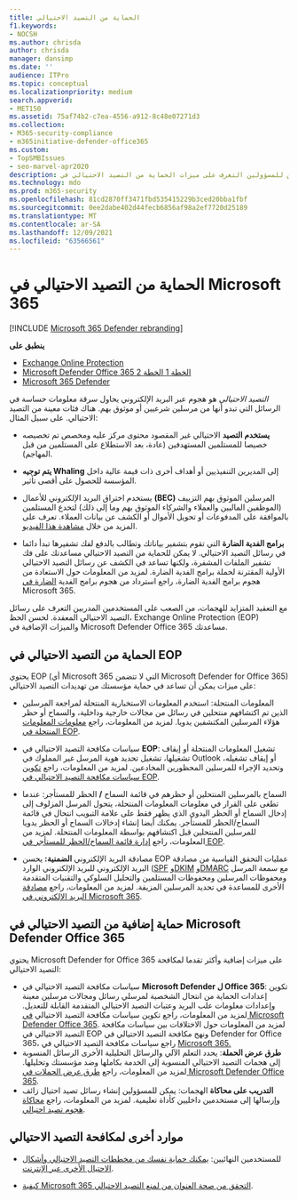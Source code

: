 ```yaml
---
title: الحماية من التصيد الاحتيالي
f1.keywords:
- NOCSH
ms.author: chrisda
author: chrisda
manager: dansimp
ms.date: ''
audience: ITPro
ms.topic: conceptual
ms.localizationpriority: medium
search.appverid:
- MET150
ms.assetid: 75af74b2-c7ea-4556-a912-8c48e07271d3
ms.collection:
- M365-security-compliance
- m365initiative-defender-office365
ms.custom:
- TopSMBIssues
- seo-marvel-apr2020
description: يمكن للمسؤولين التعرف على ميزات الحماية من التصيد الاحتيالي في Exchange Online Protection (EOP) و Microsoft Defender Office 365.
ms.technology: mdo
ms.prod: m365-security
ms.openlocfilehash: 81cd2870ff3471fbd535415229b3ced20bba1fbf
ms.sourcegitcommit: 0ee2dabe402d44fecb6856af98a2ef7720d25189
ms.translationtype: MT
ms.contentlocale: ar-SA
ms.lasthandoff: 12/09/2021
ms.locfileid: "63566561"
---
```

# <a name="anti-phishing-protection-in-microsoft-365"></a>الحماية من التصيد الاحتيالي في Microsoft 365

[!INCLUDE [Microsoft 365 Defender rebranding](../includes/microsoft-defender-for-office.md)]

**ينطبق على**
- [Exchange Online Protection](exchange-online-protection-overview.md)
- [Microsoft Defender Office 365 الخطة 1 الخطة 2](defender-for-office-365.md)
- [Microsoft 365 Defender](../defender/microsoft-365-defender.md)

*التصيد الاحتيالي* هو هجوم عبر البريد الإلكتروني يحاول سرقة معلومات حساسة في الرسائل التي تبدو أنها من مرسلين شرعيين أو موثوق بهم. هناك فئات معينة من التصيد الاحتيالي. على سبيل المثال:

- **يستخدم التصيد** الاحتيالي غير المقصود محتوى مركز عليه ومخصص تم تخصيصه خصيصا للمستلمين المستهدفين (عادة، بعد الاستطلاع على المستلمين من قبل المهاجم).

- **يتم توجيه Whaling** إلى المديرين التنفيذيين أو أهداف أخرى ذات قيمة عالية داخل المؤسسة للحصول على أقصى تأثير.

- يستخدم اختراق البريد الإلكتروني للأعمال **(BEC)** المرسلين الموثوق بهم التزييف (الموظفين الماليين والعملاء والشركاء الموثوق بهم وما إلى ذلك) لتخدع المستلمين بالموافقة على المدفوعات أو تحويل الأموال أو الكشف عن بيانات العملاء. تعرف على المزيد من خلال [مشاهدة هذا الفيديو](https://www.youtube.com/watch?v=8Kn31h9HwIQ&list=PL3ZTgFEc7LystRja2GnDeUFqk44k7-KXf&index=2).

- **برامج الفدية الضارة** التي تقوم بتشفير بياناتك وتطالب بالدفع لفك تشفيرها تبدأ دائما في رسائل التصيد الاحتيالي. لا يمكن للحماية من التصيد الاحتيالي مساعدتك على فك تشفير الملفات المشفرة، ولكنها تساعد في الكشف عن رسائل التصيد الاحتيالي الأولية المقترنة لحملة برامج الفدية الضارة. لمزيد من المعلومات حول الاستعادة من هجوم برامج الفدية الضارة، راجع استرداد من هجوم برامج الفدية [الضارة في](recover-from-ransomware.md) Microsoft 365.

مع التعقيد المتزايد للهجمات، من الصعب على المستخدمين المدربين التعرف على رسائل التصيد الاحتيالي المعقدة. لحسن الحظ، Exchange Online Protection (EOP) والميزات الإضافية في Microsoft Defender Office 365 مساعدتك.

## <a name="anti-phishing-protection-in-eop"></a>الحماية من التصيد الاحتيالي في EOP

يحتوي EOP (أي Microsoft 365 التي لا تتضمن Microsoft Defender for Office 365) على ميزات يمكن أن تساعد في حماية مؤسستك من تهديدات التصيد الاحتيالي:

- المعلومات المنتحلة: استخدم المعلومات الاستخبارية المنتحلة لمراجعة المرسلين الذين تم اكتشافهم منتحلين في رسائل من مجالات خارجية وداخلية، والسماح أو حظر هؤلاء المرسلين المكتشفين يدويا. لمزيد من المعلومات، راجع [معلومات المعلومات المنتحلة في EOP](learn-about-spoof-intelligence.md).

- سياسات مكافحة التصيد الاحتيالي في **EOP**: تشغيل المعلومات المنتحلة أو إيقاف تشغيلها، تشغيل تحديد هوية المرسل غير المملوك في Outlook أو إيقاف تشغيله، وتحديد الإجراء للمرسلين المحظورين المخادعين. لمزيد من المعلومات، راجع [تكوين سياسات مكافحة التصيد الاحتيالي في EOP](configure-anti-phishing-policies-eop.md).

- السماح بالمرسلين المنتحلين أو حظرهم في قائمة السماح **/** الحظر للمستأجر: عندما تطغى على القرار في معلومات المعلومات المنتحلة، يتحول المرسل المزلوف إلى إدخال السماح أو الحظر اليدوي الذي يظهر فقط على علامة التبويب انتحال  في قائمة السماح/الحظر للمستأجر. يمكنك أيضا إنشاء إدخالات السماح أو الحظر يدويا للمرسلين المنتحلين قبل اكتشافهم بواسطة المعلومات المنتحلة. لمزيد من المعلومات، راجع [إدارة قائمة السماح/الحظر للمستأجر في EOP](tenant-allow-block-list.md).

- مصادقة البريد الإلكتروني **الضمنية:** يحسن EOP عمليات التحقق القياسية من مصادقة البريد الإلكتروني للبريد الإلكتروني الوارد ([SPF](set-up-spf-in-office-365-to-help-prevent-spoofing.md) [وDKIM](use-dkim-to-validate-outbound-email.md) [وDMARC](use-dmarc-to-validate-email.md) مع سمعة المرسل ومحفوظات المرسلين ومحفوظات المستلمين والتحليل السلوكي والتقنيات المتقدمة الأخرى للمساعدة في تحديد المرسلين المزيفة. لمزيد من المعلومات، راجع [مصادقة البريد الإلكتروني في Microsoft 365](email-validation-and-authentication.md).

## <a name="additional-anti-phishing-protection-in-microsoft-defender-for-office-365"></a>حماية إضافية من التصيد الاحتيالي في Microsoft Defender Office 365

يحتوي Microsoft Defender for Office 365 على ميزات إضافية وأكثر تقدما لمكافحة التصيد الاحتيالي:

- سياسات مكافحة التصيد الاحتيالي في **Microsoft Defender ل Office 365**: تكوين إعدادات الحماية من انتحال الشخصية لمرسلي رسائل ومجالات مرسلين معينة وإعدادات معلومات علب البريد وعتبات التصيد الاحتيالي المتقدمة القابلة للتعديل. لمزيد من المعلومات، راجع تكوين سياسات مكافحة التصيد الاحتيالي [في Microsoft Defender Office 365](configure-mdo-anti-phishing-policies.md). لمزيد من المعلومات حول الاختلافات بين سياسات مكافحة التصيد الاحتيالي في EOP ونهج مكافحة التصيد الاحتيالي في Defender for Office 365، راجع سياسات مكافحة التصيد الاحتيالي في [Microsoft 365.](set-up-anti-phishing-policies.md)
- **طرق عرض الحملة**: يحدد التعلم الآلي والرسائل التحليلية الأخرى الرسائل المنسوبة إلى هجمات التصيد الاحتيالي المنسوبة إلى الخدمة بكاملها وضد مؤسستك وتحليلها. لمزيد من المعلومات، راجع [طرق عرض الحملات في Microsoft Defender Office 365](campaigns.md).
- **التدريب على محاكاة** الهجمات: يمكن للمسؤولين إنشاء رسائل تصيد احتيال زائف وإرسالها إلى مستخدمين داخليين كأداة تعليمية. لمزيد من المعلومات، راجع [محاكاة هجوم تصيد احتيالي](attack-simulation-training.md).

## <a name="other-anti-phishing-resources"></a>موارد أخرى لمكافحة التصيد الاحتيالي

- للمستخدمين النهائيين: [يمكنك حماية نفسك من مخططات التصيد الاحتيالي وأشكال الاحتيال الأخرى عبر الإنترنت](https://support.microsoft.com/office/be0de46a-29cd-4c59-aaaf-136cf177d593).

- [كيفية Microsoft 365 التحقق من صحة العنوان من لمنع التصيد الاحتيالي](how-office-365-validates-the-from-address.md).
